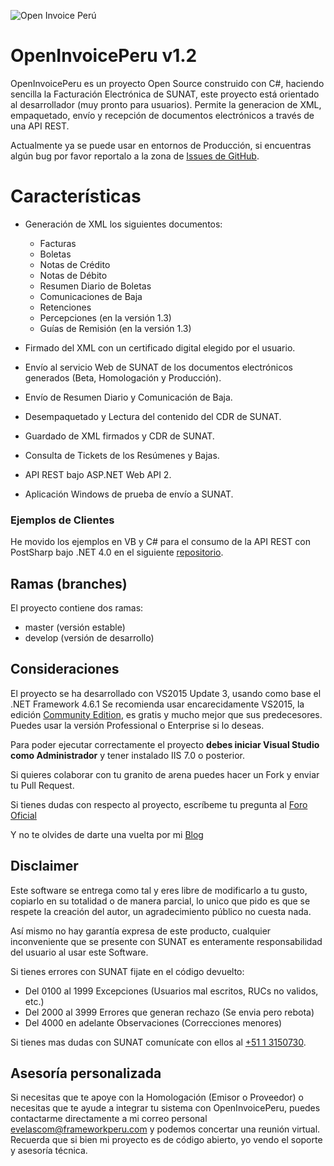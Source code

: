 ![Open Invoice Perú](https://raw.githubusercontent.com/erickorlando/facturacionelectronicasunat/master/openinvoiceperulogo.PNG "Open Invoice Perú")
# OpenInvoicePeru v1.2 #
OpenInvoicePeru es un proyecto Open Source construido con C#, haciendo sencilla la Facturación Electrónica de SUNAT, este proyecto está orientado al desarrollador (muy pronto para usuarios).
Permite la generacion de XML, empaquetado, envío y recepción de documentos electrónicos a través de una API REST.

Actualmente ya se puede usar en entornos de Producción, si encuentras algún bug por favor reportalo a la zona de [Issues de GitHub](https://github.com/erickorlando/facturacionelectronicasunat/issues).

# Características #
- Generación de XML los siguientes documentos:
  - Facturas
  - Boletas 
  - Notas de Crédito
  - Notas de Débito
  - Resumen Diario de Boletas
  - Comunicaciones de Baja
  - Retenciones
  - Percepciones (en la versión 1.3)
  - Guías de Remisión (en la versión 1.3)
 
- Firmado del XML con un certificado digital elegido por el usuario.
- Envío al servicio Web de SUNAT de los documentos electrónicos generados (Beta, Homologación y Producción).
- Envío de Resumen Diario y Comunicación de Baja.
- Desempaquetado y Lectura del contenido del CDR de SUNAT.
- Guardado de XML firmados y CDR de SUNAT.
- Consulta de Tickets de los Resúmenes y Bajas.
- API REST bajo ASP.NET Web API 2.
- Aplicación Windows de prueba de envío a SUNAT.

### Ejemplos de Clientes ###
He movido los ejemplos en VB y C# para el consumo de la API REST con PostSharp bajo .NET 4.0 en el siguiente [repositorio](https://goo.gl/adgBmv).

## Ramas (branches) ##

El proyecto contiene dos ramas:

- master (versión estable)
- develop (versión de desarrollo)

## Consideraciones ##
El proyecto se ha desarrollado con VS2015 Update 3, usando como base el .NET Framework 4.6.1
Se recomienda usar encarecidamente VS2015, la edición [Community Edition](https://www.visualstudio.com/downloads/download-visual-studio-vs), es gratis y mucho mejor que sus predecesores.
Puedes usar la versión Professional o Enterprise si lo deseas.

Para poder ejecutar correctamente el proyecto **debes iniciar Visual Studio como Administrador** y tener instalado IIS 7.0 o posterior.

Si quieres colaborar con tu granito de arena puedes hacer un Fork y enviar tu Pull Request.

Si tienes dudas con respecto al proyecto, escríbeme tu pregunta al [Foro Oficial](http://forotecnico.frameworkperu.com)

Y no te olvides de darte una vuelta por mi [Blog](http://erickorlando.com/2016/11/29/tutorial-creacion-de-facturas-con-openinvoiceperu/)

## Disclaimer ##

Este software se entrega como tal y eres libre de modificarlo a tu gusto, copiarlo en su totalidad 
o de manera parcial, lo unico que pido es que se respete la creación del autor, un agradecimiento público no cuesta nada.

Así mismo no hay garantía expresa de este producto, cualquier inconveniente que se presente con SUNAT 
es enteramente responsabilidad del usuario al usar este Software. 

Si tienes errores con SUNAT fijate en el código devuelto:

- Del 0100 al 1999 Excepciones (Usuarios mal escritos, RUCs no validos, etc.)
- Del 2000 al 3999 Errores que generan rechazo (Se envia pero rebota)
- Del 4000 en adelante Observaciones (Correcciones menores)

Si tienes mas dudas con SUNAT comunícate con ellos al [+51 1 3150730](tel:+5113150730).

## Asesoría personalizada ##

Si necesitas que te apoye con la Homologación (Emisor o Proveedor) o necesitas que te ayude a integrar tu sistema con OpenInvoicePeru, puedes contactarme directamente a mi correo personal [evelascom@frameworkperu.com](mailto:evelascom@frameworkperu.com) y podemos concertar una reunión virtual.
Recuerda que si bien mi proyecto es de código abierto, yo vendo el soporte y asesoría técnica.
